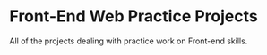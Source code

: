 Front-End Web Practice Projects
==================

All of the projects dealing with practice work on Front-end skills.
